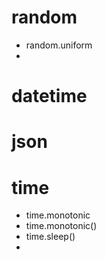 # random
- random.uniform
- 

# datetime

# json

# time
- time.monotonic
- time.monotonic()
- time.sleep()
- 